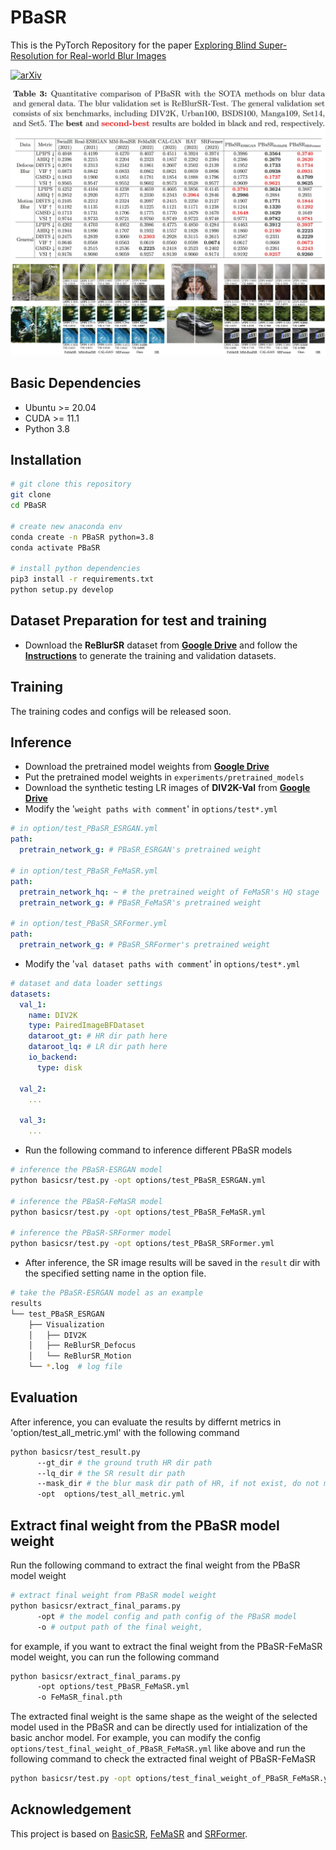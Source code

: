 # PBaSR

This is the PyTorch Repository for the paper
[Exploring Blind Super-Resolution for Real-world Blur Images](https://arxiv.org/abs/2407.14880) 

[![arXiv](https://img.shields.io/badge/arXiv-Paper-<COLOR>.svg)](https://arxiv.org/abs/2407.14880)

![framework_img](doc/metric.png)
![framework_img](doc/sample.png)

## Basic Dependencies

- Ubuntu >= 20.04
- CUDA >= 11.1
- Python 3.8

## Installation
```bash
# git clone this repository
git clone 
cd PBaSR

# create new anaconda env 
conda create -n PBaSR python=3.8    
conda activate PBaSR                

# install python dependencies
pip3 install -r requirements.txt
python setup.py develop
```

## Dataset Preparation for test and training
* Download the **ReBlurSR** dataset from [**Google Drive**](https://drive.google.com/file/d/1mkjSd95VxWr63GBbfpmy9ImlweChorf0/view?usp=sharing) and follow the [**Instructions**](https://github.com/Imalne/ReBlurSR) to generate the training and validation datasets.

## Training
The training codes and configs will be released soon.


## Inference
* Download the pretrained model weights from [**Google Drive**](https://drive.google.com/drive/folders/1ZEOM54_xQAjoYgOj3wq_N9VuzCEKPV7o?usp=sharing)
* Put the pretrained model weights in `experiments/pretrained_models`
* Download the synthetic testing LR images of **DIV2K-Val** from [**Google Drive**](https://drive.google.com/file/d/1lOisg1T-ByMYJFBZP5h4aqJJmnOppBjW/view?usp=sharing)
* Modify the '`weight paths with comment`' in `options/test*.yml`
```yaml
# in option/test_PBaSR_ESRGAN.yml
path:
  pretrain_network_g: # PBaSR_ESRGAN's pretrained weight

# in option/test_PBaSR_FeMaSR.yml
path:
  pretrain_network_hq: ~ # the pretrained weight of FeMaSR's HQ stage
  pretrain_network_g: # PBaSR_FeMaSR's pretrained weight

# in option/test_PBaSR_SRFormer.yml
path:
  pretrain_network_g: # PBaSR_SRFormer's pretrained weight
```
* Modify the '`val dataset paths with comment`' in `options/test*.yml`
```yaml
# dataset and data loader settings
datasets:
  val_1:
    name: DIV2K
    type: PairedImageBFDataset
    dataroot_gt: # HR dir path here
    dataroot_lq: # LR dir path here
    io_backend:
      type: disk
  
  val_2:
    ...
  
  val_3:
    ...
```

* Run the following command to inference different PBaSR models
```bash
# inference the PBaSR-ESRGAN model
python basicsr/test.py -opt options/test_PBaSR_ESRGAN.yml

# inference the PBaSR-FeMaSR model
python basicsr/test.py -opt options/test_PBaSR_FeMaSR.yml

# inference the PBaSR-SRFormer model
python basicsr/test.py -opt options/test_PBaSR_SRFormer.yml
```
* After inference, the SR image results will be saved in the `result` dir with the specified setting name in the option file.
```bash
# take the PBaSR-ESRGAN model as an example
results
└── test_PBaSR_ESRGAN
    ├── Visualization
    │   ├── DIV2K
    │   ├── ReBlurSR_Defocus
    │   └── ReBlurSR_Motion
    └── *.log  # log file
```

## Evaluation
After inference, you can evaluate the results by differnt metrics in 'option/test_all_metric.yml' with the following command
```bash
python basicsr/test_result.py 
      --gt_dir # the ground truth HR dir path 
      --lq_dir # the SR result dir path
      --mask_dir # the blur mask dir path of HR, if not exist, do not mention this argument
      -opt  options/test_all_metric.yml
```

## Extract final weight from the PBaSR model weight
Run the following command to extract the final weight from the PBaSR model weight
```bash
# extract final weight from PBaSR model weight
python basicsr/extract_final_params.py 
      -opt # the model config and path config of the PBaSR model
      -o # output path of the final weight,
```
for example, if you want to extract the final weight from the PBaSR-FeMaSR model weight, you can run the following command
```bash
python basicsr/extract_final_params.py 
      -opt options/test_PBaSR_FeMaSR.yml
      -o FeMaSR_final.pth
```
The extracted final weight is the same shape as the weight of the selected model used in the PBaSR and can be directly used for intialization of the basic anchor model. 
For example, you can modify the config `options/test_final_weight_of_PBaSR_FeMaSR.yml` like above and run the following command to check the extracted final weight of PBaSR-FeMaSR
```bash
python basicsr/test.py -opt options/test_final_weight_of_PBaSR_FeMaSR.yml
```


## Acknowledgement

This project is based on [BasicSR](https://github.com/xinntao/BasicSR), [FeMaSR](https://github.com/chaofengc/FeMaSR.git) and [SRFormer](https://github.com/HVision-NKU/SRFormer).
